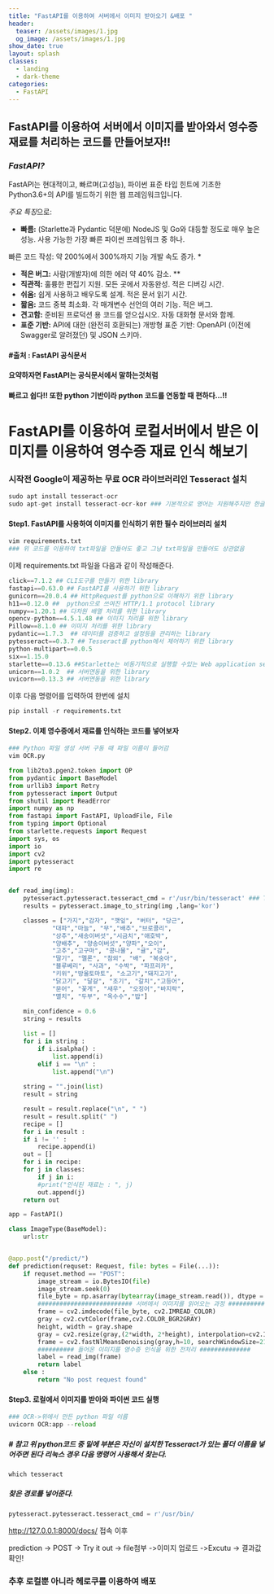 ```yaml
---
title: "FastAPI를 이용하여 서버에서 이미지 받아오기 &배포 "
header:
  teaser: /assets/images/1.jpg
  og_image: /assets/images/1.jpg
show_date: true
layout: splash
classes:
  - landing
  - dark-theme
categories:
  - FastAPI
---      
```


## FastAPI를 이용하여 서버에서 이미지를 받아와서 영수증 재료를 처리하는 코드를 만들어보자!! 

### *FastAPI?*

FastAPI는 현대적이고, 빠르며(고성능), 파이썬 표준 타입 힌트에 기초한 Python3.6+의 API를 빌드하기 위한 웹 프레임워크입니다.

*주요 특징*으로:

* **빠름:** (Starlette과 Pydantic 덕분에) NodeJS 및 Go와 대등할 정도로 매우 높은 성능. 사용 가능한 가장 빠른 파이썬 프레임워크 중 하나.

빠른 코드 작성: 약 200%에서 300%까지 기능 개발 속도 증가. *

* **적은 버그:** 사람(개발자)에 의한 에러 약 40% 감소. **
* **직관적:** 훌륭한 편집기 지원. 모든 곳에서 자동완성. 적은 디버깅 시간.
* **쉬움:** 쉽게 사용하고 배우도록 설계. 적은 문서 읽기 시간.
* **짧음:** 코드 중복 최소화. 각 매개변수 선언의 여러 기능. 적은 버그.
* **견고함:** 준비된 프로덕션 용 코드를 얻으십시오. 자동 대화형 문서와 함께.
* **표준 기반:** API에 대한 (완전히 호환되는) 개방형 표준 기반: OpenAPI (이전에 Swagger로 알려졌던) 및 JSON 스키마.

#### #출처 : FastAPI 공식문서
#### 요약하자면 FastAPI는 공식문서에서 말하는것처럼
#### 빠르고 쉽다!! 또한 python 기반이라 python 코드를 연동할 때 편하다...!!


# FastAPI를 이용하여 로컬서버에서 받은 이미지를 이용하여 영수증 재료 인식 해보기

### 시작전 Google이 제공하는 무료 OCR 라이브러리인 Tesseract 설치

```python
sudo apt install tesseract-ocr 
sudo apt-get install tesseract-ocr-kor ### 기본적으로 영어는 지원해주지만 한글은 따로 설치 필요
```


#### Step1. FastAPI를 사용하여 이미지를 인식하기 위한 필수 라이브러리 설치

```python
vim requirements.txt 
### 위 코드를 이용하여 txt파일을 만들어도 좋고 그냥 txt파일을 만들어도 상관없음
```
이제 requirements.txt 파일을 다음과 같이 작성해준다.

```python
click==7.1.2 ## CLI도구를 만들기 위한 library
fastapi==0.63.0 ## FastAPI를 사용하기 위한 library
gunicorn==20.0.4 ## HttpRequest를 python으로 이해하기 위한 library
h11==0.12.0 ##  python으로 쓰여진 HTTP/1.1 protocol library
numpy==1.20.1 ## 다차원 배열 처리를 위한 library
opencv-python==4.5.1.48 ## 이미지 처리를 위한 library
Pillow==8.1.0 ## 이미지 처리를 위한 library
pydantic==1.7.3  ## 데이터를 검증하고 설정등을 관리하는 library 
pytesseract==0.3.7 ## Tesseract를 python에서 제어하기 위한 library
python-multipart==0.0.5 
six==1.15.0
starlette==0.13.6 ##Starlette는 비동기적으로 실행할 수있는 Web application server  tarlette는 Uvicorn 위에서 실행
unicorn==1.0.2  ## 서버연동을 위한 library
uvicorn==0.13.3 ## 서버연동을 위한 library
```
이후 다음 명령어를 입력하여 한번에 설치
```python
pip install -r requirements.txt
```

#### Step2. 이제 영수증에서 재료를 인식하는 코드를 넣어보자  
```python
### Python 파일 생성 서버 구동 때 파일 이름이 들어감
vim OCR.py
```

```python
from lib2to3.pgen2.token import OP
from pydantic import BaseModel
from urllib3 import Retry
from pytesseract import Output
from shutil import ReadError
import numpy as np
from fastapi import FastAPI, UploadFile, File
from typing import Optional
from starlette.requests import Request
import sys, os
import io
import cv2
import pytesseract
import re


def read_img(img):
    pytesseract.pytesseract.tesseract_cmd = r'/usr/bin/tesseract' ### Tesseract가 들어가 있는 폴더 이름
    results = pytesseract.image_to_string(img ,lang='kor')

    classes = ["가지","감자", "깻잎", "버터", "당근",
            "대파","마늘", "무","배추","브로콜리",
            "상추","새송이버섯","시금치","애호박",
            "양배추", "양송이버섯","양파","오이",
            "고추","고구마", "콩나물", "귤","감",
            "딸기", "멜론", "참외", "배", "복숭아",
            "블루베리", "사과", "수박", "파프리카",
            "키위","방울토마토", "소고기","돼지고기",
            "닭고기", "달걀", "조기", "갈치","고등어",
            "문어", "꽃게", "새우", "오징어","바지락",
            "멸치", "두부", "옥수수","밥"]
       
    min_confidence = 0.6
    string = results

    list = []
    for i in string :
        if i.isalpha() :
            list.append(i)
        elif i == "\n" :
            list.append("\n")
        
    string = "".join(list)
    result = string

    result = result.replace("\n", " ")
    result = result.split(" ")
    recipe = []
    for i in result :
    if i != '' :
        recipe.append(i)
    out = []
    for i in recipe:
    for j in classes:
        if j in i:
        #print("인식된 재료는 : ", j)
        out.append(j)
    return out

app = FastAPI()

class ImageType(BaseModel):
    url:str


@app.post("/predict/")
def prediction(requset: Request, file: bytes = File(...)):
    if requset.method == "POST":
        image_stream = io.BytesIO(file)
        image_stream.seek(0)
        file_byte = np.asarray(bytearray(image_stream.read()), dtype = np.uint8)
        ########################## 서버에서 이미지를 읽어오는 과정 #####################
        frame = cv2.imdecode(file_byte, cv2.IMREAD_COLOR)
        gray = cv2.cvtColor(frame,cv2.COLOR_BGR2GRAY)
        height, width = gray.shape
        gray = cv2.resize(gray,(2*width, 2*height), interpolation=cv2.INTER_LINEAR)
        frame = cv2.fastNlMeansDenoising(gray,h=10, searchWindowSize=21,templateWindowSize=7)
        ########## 들어온 이미지를 영수증 인식을 위한 전처리 ##############
        label = read_img(frame)
        return label
    else :
        return "No post request found"
```

#### Step3. 로컬에서 이미지를 받아와 파이썬 코드 실행
```python
### OCR->위에서 만든 python 파일 이름
uvicorn OCR:app --reload
```

##### # 참고 위 python코드 중 밑에 부분은 자신이 설치한 Tesseract가 있는 폴더 이름을 넣어주면 된다 리눅스 경우 다음 명령어 사용해서 찾는다.
```python
which tesseract
```
##### 찾은 경로를 넣어준다.
```python
pytesseract.pytesseract.tesseract_cmd = r'/usr/bin/ 
```
http://127.0.0.1:8000/docs/ 접속 이후

prediction -> POST -> Try it out -> file첨부 ->이미지 업로드 ->Excutu -> 결과값 확인!

### 추후 로컬뿐 아니라 헤로쿠를 이용하여 배포 



